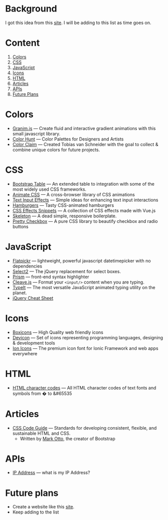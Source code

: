 # Background

I got this idea from this [site](https://webdevresources.info/colors). I will be adding to this list as time goes on.

# Content
1. [Colors](#colors)
2. [CSS](#css)
3. [JavaScript](#javascript)
4. [Icons](#icons)
5. [HTML](#html)
6. [Articles](#articles)
7. [APIs](#apis)
8. [Future Plans](#future-plans)

# Colors
* [Granim.js](https://github.com/sarcadass/granim.js) &mdash;  Create fluid and interactive gradient animations with this small javascript library.
* [Color Hunt](https://colorhunt.co/) &mdash;  Color Palettes for Designers and Artists
* [Color Claim](https://www.vanschneider.com/colors) &mdash;  Created Tobias van Schneider with the goal to collect & combine unique colors for future projects.

# CSS
* [Bootstrap Table](https://github.com/wenzhixin/bootstrap-table) &mdash;  An extended table to integration with some of the most widely used CSS frameworks.
* [Animate CSS](https://github.com/daneden/animate.css) &mdash;  A cross-browser library of CSS animations
* [Text Input Effects](https://tympanus.net/Development/TextInputEffects/index.html) &mdash;  Simple ideas for enhancing text input interactions
* [Hamburgers](https://github.com/jonsuh/hamburgers) &mdash;  Tasty CSS-animated hamburgers
* [CSS Effects Snippets](https://github.com/emilkowalski/css-effects-snippets) &mdash;  A collection of CSS effects made with Vue.js
* [Skeleton](http://getskeleton.com/) &mdash;  A dead simple, responsive boilerplate.
* [Pretty Checkbox](https://lokesh-coder.github.io/pretty-checkbox/) &mdash;  A pure CSS library to beautify checkbox and radio buttons

# JavaScript
* [Flatpickr](https://github.com/flatpickr/flatpickr) &mdash;  lightweight, powerful javascript datetimepicker with no dependencies
* [Select2](https://github.com/select2/select2) &mdash;  The jQuery replacement for select boxes.
* [Prism](https://prismjs.com/) &mdash;  front-end syntax highlighter
* [Cleave.js](https://github.com/nosir/cleave.js) &mdash;  Format your ```<input/>``` content when you are typing.
* [TypeIt](https://github.com/alexmacarthur/typeit) &mdash;  The most versatile JavaScript animated typing utility on the planet.
* [jQuery Cheat Sheet](https://websitesetup.org/wp-content/uploads/2017/01/wsu-jquery-cheat-sheet.pdf)

# Icons
* [Boxicons](https://boxicons.com/) &mdash;  High Quality web friendly icons
* [Devicon](https://github.com/konpa/devicon/) &mdash;  Set of icons representing programming languages, designing & development tools
* [Ion Icons](https://github.com/ionic-team/ionicons) &mdash;  The premium icon font for Ionic Framework and web apps everywhere

# HTML
* [HTML character codes](https://www.rapidtables.com/web/html/html-codes.html) &mdash;  All HTML character codes of text fonts and symbols from &#0; to &#65535

# Articles
* [CSS Code Guide](https://codeguide.co/) &mdash;  Standards for developing consistent, flexible, and sustainable HTML and CSS.
  * Written by [Mark Otto](https://mdo.fm/), the creator of Bootstrap

# APIs
* [IP Address](http://ip4.me/) &mdash;  what is my IP Address?

# Future plans
* Create a website like this [site](https://webdevresources.info/colors).
* Keep adding to the list
